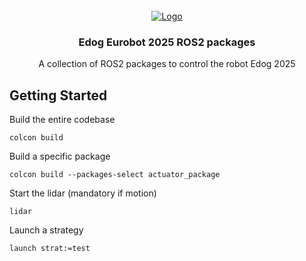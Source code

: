 <!-- PROJECT LOGO -->
<br />
<div align="center">
  <a href="https://github.com/othneildrew/Best-README-Template">
    <img src="https://i.postimg.cc/m2LKh4Fk/banner.png" alt="Logo">
  </a>

  <h3 align="center">Edog Eurobot 2025 ROS2 packages </h3>

  <p align="center">
    A collection of ROS2 packages to control the robot Edog 2025
    </p>
</div>


## Getting Started

Build the entire codebase
```shell
colcon build
```

Build a specific package
```shell
colcon build --packages-select actuator_package
```


Start the lidar (mandatory if motion)
```shell
lidar
```

Launch a strategy
```shell
launch strat:=test
```
